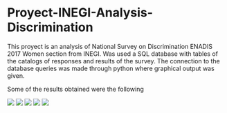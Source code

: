 # Proyect-INEGI-Analysis-Discrimination
This proyect is an analysis of National Survey on Discrimination ENADIS 2017 Women section from INEGI.
Was used a SQL database with tables of the catalogs of responses and results of the survey.
The connection to the database queries was made through python where graphical output was given.

Some of the results obtained were the following

![](https://github.com/DiegoSalado/Proyect-INEGI-Analysis-Discrimination/blob/main/Gr%C3%A1ficas/pregunta7_1.png?raw=true)
![](https://github.com/DiegoSalado/Proyect-INEGI-Analysis-Discrimination/blob/main/Gr%C3%A1ficas/pregunta7_2.png?raw=true)
![](https://github.com/DiegoSalado/Proyect-INEGI-Analysis-Discrimination/blob/main/Gr%C3%A1ficas/pregunta7_3.png?raw=true)
![](https://github.com/DiegoSalado/Proyect-INEGI-Analysis-Discrimination/blob/main/Gr%C3%A1ficas/pregunta7_5.png?raw=true)
![](https://github.com/DiegoSalado/Proyect-INEGI-Analysis-Discrimination/blob/main/Gr%C3%A1ficas/pregunta7_6.png?raw=true)


